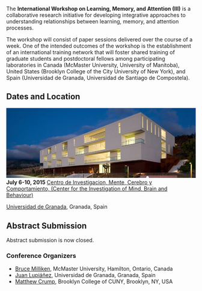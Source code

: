 The **International Workshop on Learning, Memory, and Attention (III)** is
a collaborative research initiative for developing integrative
approaches to understanding relationships between learning, memory, and
attention processes. 

The workshop will consist of paper sessions
delivered over the course of a week.  One of the intended outcomes of
the workshop is the establishment of an international training network
that will foster shared training of graduate students and postdoctoral
fellows among participating laboratories in Canada (McMaster
University, University of Manitoba), United States (Brooklyn College of the City University of New York),
and Spain (Universidad de Granada, Universidad de Santiago de
Compostela).

## Dates and Location

![Image](images/sciencebuilding.jpg?raw=true&class=inline&alt=hi)
**July 6-10, 2015**
[Centro de Investigacion, Mente, Cerebro y Comportamiento, (Center for the Investigation of Mind, Brain and Behaviour)](http://cimcyc.ugr.es/?lang=en)

[Universidad de Granada](https://www.ugr.es/en/), Granada, Spain

## Abstract Submission

Abstract submission is now closed.

### Conference Organizers

* [Bruce Milliken](https://www.science.mcmaster.ca/pnb/people/86-people-sp-716/191-dr-bruce-milliken.html), McMaster University, Hamilton, Ontario, Canada
* [Juan Lupiáñez](http://neurocog-ugr.weebly.com/juan-lupiaacutentildeez.html), Universidad de Granada, Granada, Spain
* [Matthew Crump](http://www.brooklyn.cuny.edu/web/academics/faculty/faculty_profile.jsp?faculty=1059), Brooklyn College of CUNY, Brooklyn, NY, USA

